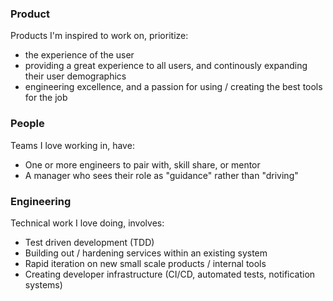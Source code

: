 ### Product

Products I'm inspired to work on, prioritize:

- the experience of the user
- providing a great experience to all users, and continously expanding their user demographics
- engineering excellence, and a passion for using / creating the best tools for the job

### People

Teams I love working in, have:

- One or more engineers to pair with, skill share, or mentor
- A manager who sees their role as "guidance" rather than "driving"

### Engineering

Technical work I love doing, involves:

- Test driven development (TDD)
- Building out / hardening services within an existing system
- Rapid iteration on new small scale products / internal tools
- Creating developer infrastructure (CI/CD, automated tests, notification systems)
